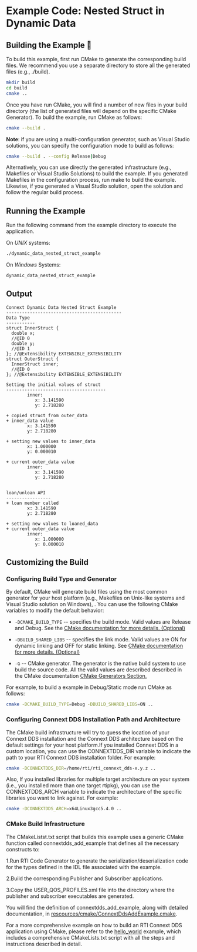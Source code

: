# Example Code: Nested Struct in Dynamic Data

## Building the Example :wrench:

To build this example, first run CMake to generate the corresponding build
files. We recommend you use a separate directory to store all the generated
files (e.g., ./build).

```sh
mkdir build
cd build
cmake ..
```

Once you have run CMake, you will find a number of new files in your build
directory (the list of generated files will depend on the specific CMake
Generator). To build the example, run CMake as follows:

```sh
cmake --build .
```

**Note**: if you are using a multi-configuration generator, such as Visual
Studio solutions, you can specify the configuration mode to build as follows:

```sh
cmake --build . --config Release|Debug
```

Alternatively, you can use directly the generated infrastructure (e.g.,
Makefiles or Visual Studio Solutions) to build the example. If you generated
Makefiles in the configuration process, run make to build the example.
Likewise, if you generated a Visual Studio solution, open the solution and
follow the regular build process.

## Running the Example

Run the following command from the example directory to execute the application.

On *UNIX* systems:

```sh
./dynamic_data_nested_struct_example
```

On *Windows* Systems:

```sh
dynamic_data_nested_struct_example
```

## Output

```
Connext Dynamic Data Nested Struct Example
--------------------------------------------
Data Type
-----------
struct InnerStruct {
  double x;
  //@ID 0
  double y;
  //@ID 1
}; //@Extensibility EXTENSIBLE_EXTENSIBILITY
struct OuterStruct {
  InnerStruct inner;
  //@ID 0
}; //@Extensibility EXTENSIBLE_EXTENSIBILITY

Setting the initial values of struct
--------------------------------------
        inner:
           x: 3.141590
           y: 2.718280

+ copied struct from outer_data
+ inner_data value
        x: 3.141590
        y: 2.718280

+ setting new values to inner_data
        x: 1.000000
        y: 0.000010

+ current outer_data value
        inner:
           x: 3.141590
           y: 2.718280


loan/unloan API
-----------------
+ loan member called
        x: 3.141590
        y: 2.718280

+ setting new values to loaned_data
+ current outer_data value
        inner:
           x: 1.000000
           y: 0.000010
```

## Customizing the Build

### Configuring Build Type and Generator

By default, CMake will generate build files using the most common generator for
your host platform (e.g., Makefiles on Unix-like systems and Visual Studio
solution on Windows), \. You can use the following CMake variables to modify
the default behavior:

- `-DCMAKE_BUILD_TYPE` -- specifies the build mode. Valid values are Release and
  Debug. See the [CMake documentation for more details.
  (Optional)](https://cmake.org/cmake/help/latest/variable/CMAKE_BUILD_TYPE.html)

- `-DBUILD_SHARED_LIBS` -- specifies the link mode. Valid values are ON for
  dynamic linking and OFF for static linking. See [CMake documentation for more
  details.
  (Optional)](https://cmake.org/cmake/help/latest/variable/BUILD_SHARED_LIBS.html)

- `-G` -- CMake generator. The generator is the native build system to use build
  the source code. All the valid values are described described in the CMake
  documentation [CMake Generators
  Section.](https://cmake.org/cmake/help/v3.13/manual/cmake-generators.7.html)

For example, to build a example in Debug/Static mode run CMake as follows:

```sh
cmake -DCMAKE_BUILD_TYPE=Debug -DBUILD_SHARED_LIBS=ON ..
```

### Configuring Connext DDS Installation Path and Architecture

The CMake build infrastructure will try to guess the location of your Connext
DDS installation and the Connext DDS architecture based on the default settings
for your host platform.If you installed Connext DDS in a custom location, you
can use the CONNEXTDDS_DIR variable to indicate the path to your RTI Connext
DDS installation folder. For example:

```sh
cmake -DCONNEXTDDS_DIR=/home/rti/rti_connext_dds-x.y.z ..
```

Also, If you installed libraries for multiple target architecture on your
system (i.e., you installed more than one target rtipkg), you can use the
CONNEXTDDS_ARCH variable to indicate the architecture of the specific libraries
you want to link against. For example:

```sh
cmake -DCONNEXTDDS_ARCH=x64Linux3gcc5.4.0 ..
```

### CMake Build Infrastructure

The CMakeListst.txt script that builds this example uses a generic CMake
function called connextdds_add_example that defines all the necessary
constructs to:

1.Run RTI Code Generator to generate the serialization/deserialization code for
  the types defined in the IDL file associated with the example.

2.Build the corresponding Publisher and Subscriber applications.

3.Copy the USER_QOS_PROFILES.xml file into the directory where the publisher
  and subscriber executables are generated.

You will find the definition of connextdds_add_example, along with detailed
documentation, in
[rescources/cmake/ConnextDdsAddExample.cmake](../../../../rescources/cmake/ConnextDdsAddExample.cmake).

For a more comprehensive example on how to build an RTI Connext DDS application
using CMake, please refer to the
[hello_world](../../../connext_dds/build_systems/cmake/) example, which
includes a comprehensive CMakeLists.txt script with all the steps and
instructions described in detail.
